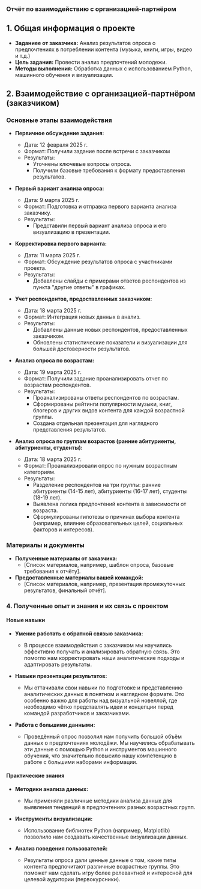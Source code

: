### Отчёт по взаимодействию с организацией-партнёром

## 1. Общая информация о проекте
- **Заданиее от заказчика:** Анализ результатов опроса о предпочтениях в потреблении контента (музыка, книги, игры, видео и т.д.)
- **Цель задания:** Провести анализ предпочтений молодежи.
- **Методы выполнения:** Обработка данных с использованием Python, машинного обучения и визуализации.

## 2. Взаимодействие с организацией-партнёром (заказчиком)
### Основные этапы взаимодействия
- **Первичное обсуждение задания:**
  - Дата: 12 февраля 2025 г.
  - Формат: Получили задание после встречи с заказчиком 
  - Результаты:
    - Уточнены ключевые вопросы опроса.
    - Получили базовые требования к формату предоставления результатов.

- **Первый вариант анализа опроса:**
  - Дата: 9 марта 2025 г.
  - Формат: Подготовка и отправка первого варианта анализа заказчику.
  - Результаты:
    - Представили первый вариант анализа опроса и его визуализацию в презентации.

- **Корректировка первого варианта:**
  - Дата: 11 марта 2025 г.
  - Формат: Обсуждение результатов опроса с участниками проекта.
  - Результаты:
    -  Добавлены слайды с примерами ответов респондентов из пункта "другие ответы" в графиках.
  
- **Учет респондентов, предоставленных заказчиком:**
  - Дата: 18 марта 2025 г.
  - Формат: Интеграция новых данных в анализ.
  - Результаты:
    - Добавлены данные новых респондентов, предоставленных заказчиком.
    - Обновлены статистические показатели и визуализации для большей достоверности результатов.

- **Анализ опроса по возрастам:**
  - Дата: 19 марта 2025 г.
  - Формат: Получили задание проанализировать отчет по возрастам респондентов.
  - Результаты:
    - Проанализированы ответы респондентов по возрастам.
    - Сформированы рейтинги популярности музыки, книг, блогеров и других видов контента для каждой возрастной группы.
    - Создана отдельная презентация для наглядного представления результатов.

- **Анализ опроса по группам возрастов (ранние абитуриенты, абитуриенты, студенты):**
  - Дата: 18 марта 2025 г.
  - Формат: Проанализировали опрос по нужным возрастным категориям.
  - Результаты: 
    - Разделение респондентов на три группы: ранние абитуриенты (14-15 лет), абитуриенты (16-17 лет), студенты (18-19 лет).
    - Выявлена логика предпочтений контента в зависимости от возраста.
    - Сформулированы гипотезы о причинах выбора контента (например, влияние образовательных целей, социальных факторов и интересов).

### Материалы и документы
- **Полученные материалы от заказчика:**
  - [Список материалов, например, шаблон опроса, базовые требования к отчёту].
- **Предоставленные материалы вашей командой:**
  - [Список материалов, например, презентация промежуточных результатов, финальный отчёт].

### 4. Полученные опыт и знания и их связь с проектом

#### Новые навыки
- **Умение работать с обратной связью заказчика:**
  - В процессе взаимодействия с заказчиком мы научились эффективно получать и анализировать обратную связь. Это помогло нам корректировать наши аналитические подходы и адаптировать результаты.

- **Навыки презентации результатов:**
  - Мы оттачивали свои навыки по подготовке и представлению аналитических данных в понятном и наглядном формате. Это особенно важно для работы над визуальной новеллой, где необходимо чётко представлять идеи и концепции перед командой разработчиков и заказчиками.

- **Работа с большими данными:**
  - Проведённый опрос позволил нам получить большой объём данных о предпочтениях молодёжи. Мы научились обрабатывать эти данные с помощью Python и инструментов машинного обучения, что значительно повысило нашу компетенцию в работе с большими наборами информации.

#### Практические знания
- **Методики анализа данных:**
  - Мы применяли различные методики анализа данных для выявления тенденций в предпочтениях разных возрастных групп.

- **Инструменты визуализации:**
  - Использование библиотек Python (например, Matplotlib) позволило нам создавать качественные визуализации данных.

- **Анализ поведения пользователей:**
  - Результаты опроса дали ценные данные о том, какие типы контента предпочитают различные возрастные группы. Это поможет нам сделать игру более релевантной и интересной для целевой аудитории (первокурсники).
